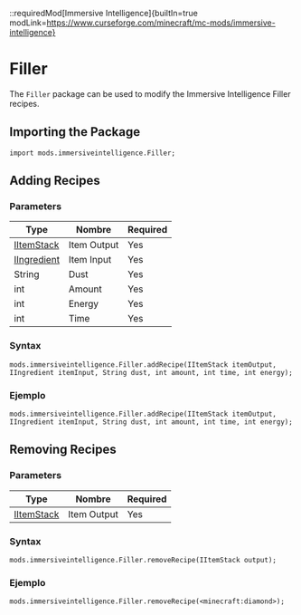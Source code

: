 ::requiredMod[Immersive Intelligence]{builtIn=true modLink=https://www.curseforge.com/minecraft/mc-mods/immersive-intelligence}

# Filler

The `Filler` package can be used to modify the Immersive Intelligence Filler recipes.

## Importing the Package

```zenscript
import mods.immersiveintelligence.Filler;
```

## Adding Recipes

### Parameters

| Type                                                | Nombre      | Required |
| --------------------------------------------------- | ----------- | -------- |
| [IItemStack](/Vanilla/Variable_Types/IIngredient/)  | Item Output | Yes      |
| [IIngredient](/Vanilla/Variable_Types/IIngredient/) | Item Input  | Yes      |
| String                                              | Dust        | Yes      |
| int                                                 | Amount      | Yes      |
| int                                                 | Energy      | Yes      |
| int                                                 | Time        | Yes      |

### Syntax

```zenscript
mods.immersiveintelligence.Filler.addRecipe(IItemStack itemOutput, IIngredient itemInput, String dust, int amount, int time, int energy);
```

### Ejemplo

```zenscript
mods.immersiveintelligence.Filler.addRecipe(IItemStack itemOutput, IIngredient itemInput, String dust, int amount, int time, int energy);
```

## Removing Recipes

### Parameters

| Type                                     | Nombre      | Required |
| ---------------------------------------- | ----------- | -------- |
| [IItemStack](/Vanilla/Items/IItemStack/) | Item Output | Yes      |

### Syntax

```zenscript
mods.immersiveintelligence.Filler.removeRecipe(IItemStack output);
```

### Ejemplo

```zenscript
mods.immersiveintelligence.Filler.removeRecipe(<minecraft:diamond>);
```